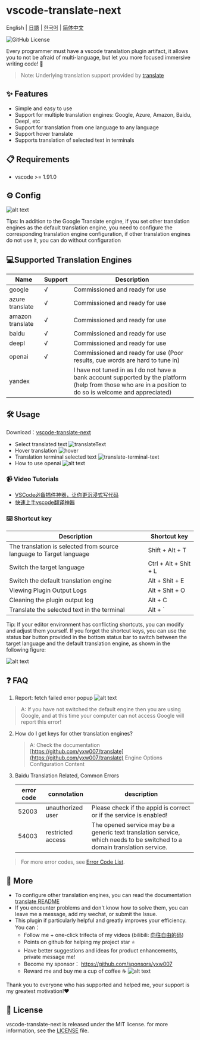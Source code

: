 # vscode-translate-next

English | [日語](README_ja.md) | [한국어](README_ko.md) | [简体中文](README_zh-CN.md)

![GitHub License](https://img.shields.io/github/license/yxw007/vscode-translate-next)

Every programmer must have a vscode translation plugin artifact, it allows you to not be afraid of multi-language, but let you more focused immersive writing code! 🚀

> Note: Underlying translation support provided by [translate](https://github.com/yxw007/translate)

## ✨ Features

- Simple and easy to use
- Support for multiple translation engines: Google, Azure, Amazon, Baidu, Deepl, etc
- Support for translation from one language to any language
- Support hover translate
- Supports translation of selected text in terminals

## 📋 Requirements

- vscode >= 1.91.0

## ⚙️ Config

  ![alt text](assets/images/config.jpg)

  Tips: In addition to the Google Translate engine, if you set other translation engines as the default translation engine, you need to configure the corresponding translation engine configuration, if other translation engines do not use it, you can do without configuration

## 💻Supported Translation Engines  

| Name             | Support | Description                                                                                                                                               |
| ---------------- | ------- | --------------------------------------------------------------------------------------------------------------------------------------------------------- |
| google           | √       | Commissioned and ready for use                                                                                                                            |
| azure translate  | √       | Commissioned and ready for use                                                                                                                            |
| amazon translate | √       | Commissioned and ready for use                                                                                                                            |
| baidu            | √       | Commissioned and ready for use                                                                                                                            |
| deepl            | √       | Commissioned and ready for use                                                                                                                            |
| openai           | √       | Commissioned and ready for use     (Poor results, cue words are hard to tune in)                                                                          |
| yandex           |         | I have not tuned in as I do not have a bank account supported by the platform (help from those who are in a position to do so is welcome and appreciated) |

## 🛠️ Usage

Download：[vscode-translate-next](https://marketplace.visualstudio.com/items?itemName=yxw007.vscode-translate-next)

- Select translated text
  ![translateText](assets/images/usage.gif)
- Hover translation
  ![hover](assets/images/hover.gif)
- Translation terminal selected text
  ![translate-terminal-text](assets/images/translate-terminal-text.gif)
- How to use openai 
  ![alt text](assets/images/open_ai_usage.gif)

### 📹 Video Tutorials
- [VSCode必备插件神器，让你更沉浸式写代码](https://www.bilibili.com/video/BV1Y1zMYQEbi/?vd_source=eaea9ad794278c4e15f13efa6d046736)
- [快速上手vscode翻译神器](https://www.bilibili.com/video/BV1eVzZYoEkf/?vd_source=eaea9ad794278c4e15f13efa6d046736)
    
### ⌨️ Shortcut key

| Description                                                         | Shortcut key          |
| ------------------------------------------------------------------- | --------------------- |
| The translation is selected from source language to Target language | Shift + Alt + T       |
| Switch the target language                                          | Ctrl + Alt + Shit + L |
| Switch the default translation engine                               | Alt + Shit + E        |
| Viewing Plugin Output Logs                                          | Alt + Shit + O        |
| Cleaning the plugin output log                                      | Alt + C               |
| Translate the selected text in the terminal                         | Alt + `               |

Tip: If your editor environment has conflicting shortcuts, you can modify and adjust them yourself. If you forget the shortcut keys, you can use the status bar button provided in the bottom status bar to switch between the target language and the default translation engine, as shown in the following figure:

![alt text](assets/images/image.png)

## ❓ FAQ

1. Report: fetch failed error popup
    ![alt text](assets/images/error-1.png)

  > A: If you have not switched the default engine then you are using Google, and at this time your computer can not access Google will report this error!

2. How do I get keys for other translation engines?

   > A: Check the documentation [https://github.com/yxw007/translate](https://github.com/yxw007/translate) Engine Options Configuration Content

3. Baidu Translation Related, Common Errors

    | error code | connotation       | description                                                                                                               |
    | ---------- | ----------------- | ------------------------------------------------------------------------------------------------------------------------- |
    | 52003      | unauthorized user | Please check if the appid is correct or if the service is enabled!                                                        |
    | 54003      | restricted access | The opened service may be a generic text translation service, which needs to be switched to a domain translation service. |
    
  > For more error codes, see [Error Code List](https://api.fanyi.baidu.com/doc/22).
   

## 📢 More

- To configure other translation engines, you can read the documentation [translate README](https://github.com/yxw007/translate/blob/master/README_zh-CN.md)
- If you encounter problems and don't know how to solve them, you can leave me a message, add my wechat, or submit the Issue.
- This plugin if particularly helpful and greatly improves your efficiency. You can：
    - Follow me + one-click trifecta of my videos (bilibili: [向往自由的码](https://space.bilibili.com/3546754775517426?spm_id_from=333.788.0.0))
    - Points on github for helping my project star ⭐
    - Have better suggestions and ideas for product enhancements, private message me!
    - Become my sponsor： https://github.com/sponsors/yxw007
    - Reward me and buy me a cup of coffee ☕
        ![alt text](assets/images/give_a_reward.jpg)

Thank you to everyone who has supported and helped me, your support is my greatest motivation!❤️

## 📄 License

vscode-translate-next is released under the MIT license. for more information, see the [LICENSE](./LICENSE) file.
